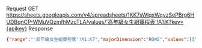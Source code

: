 Request
GET https://sheets.googleapis.com/v4/spreadsheets/1KK7sWlqxWqvzSePBrg6HUDBqnCP-WMuVQzmfhMzcTLA/values/'高年級女生組賽程表'!A1:K?key={apikey}
Response
```json
{"range":"'高年級女生組賽程表'!A1:K7","majorDimension":"ROWS","values":[["日期","場次","組別","時間","主場球隊","主場PK","主場比分","客場比分","客場PK","客場球隊","比賽場地"],["2024-04-21","1","A","16:15","惠來國小","","0","5","","南屯國小","西屯 A"],["2024-04-21","2","A","16:15","黎明國小","","4","0","","惠文獵豹","西屯 B"],["2024-05-05","3","A","8:00","惠來國小","","1","7","","黎明國小","西屯 A"],["2024-05-05","4","A","8:00","南屯國小","","10","1","","惠文獵豹","西屯 B"],["2024-05-05","5","A","13:00","惠文獵豹","","0","1","","惠來國小","西屯 A"],["2024-05-05","6","A","13:00","南屯國小","","7","2","","黎明國小","西屯 B"]]}
```

